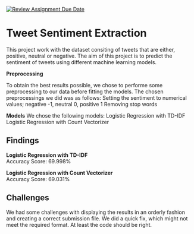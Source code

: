 [![Review Assignment Due Date](https://classroom.github.com/assets/deadline-readme-button-24ddc0f5d75046c5622901739e7c5dd533143b0c8e959d652212380cedb1ea36.svg)](https://classroom.github.com/a/rBRzfPCb)

# Tweet Sentiment Extraction

This project work with the dataset consiting of tweets that are either, positive, neutral or negative.
The aim of this project is to predict the sentiment of tweets using different machine learning models.

**Preprocessing**

To obtain the best results possible, we chose to performe some preprocessing to our data before fitting the models.
The chosen preprocessings we did was as follows:
Setting the sentiment to numerical values; negative -1, neutral 0, positive 1
Removing stop words

**Models**
We chose the following models:
Logistic Regression with TD-IDF
Logistic Regression with Count Vectorizer


## Findings

**Logistic Regression with TD-IDF**  
Accuracy Score: 69.998%  

**Logistic Regression with Count Vectorizer**  
Accuracy Score: 69.031%  



## Challenges  
  
We had some challenges with displaying the results in an orderly fashion and creating a correct submission file. We did a quick fix, which might not meet the required format. At least the code should be right.

